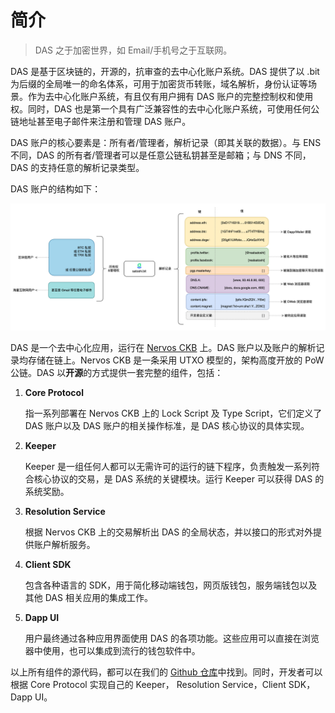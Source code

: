 # 简介

> DAS 之于加密世界，如 Email/手机号之于互联网。

DAS 是基于区块链的，开源的，抗审查的去中心化账户系统。DAS 提供了以 .bit 为后缀的全局唯一的命名体系，可用于加密货币转账，域名解析，身份认证等场景。作为去中心化账户系统，有且仅有用户拥有 DAS 账户的完整控制权和使用权。同时，DAS 也是第一个具有广泛兼容性的去中心化账户系统，可使用任何公链地址甚至电子邮件来注册和管理 DAS 账户。

DAS 账户的核心要素是：所有者/管理者，解析记录（即其关联的数据）。与 ENS 不同，DAS 的所有者/管理者可以是任意公链私钥甚至是邮箱；与 DNS 不同，DAS 的支持任意的解析记录类型。

DAS 账户的结构如下：

<img src="image-20210620235300201.png" alt="DAS 账户结构" style="zoom:50%;" />

DAS 是一个去中心化应用，运行在 [Nervos CKB](https://www.nervos.org/) 上。DAS 账户以及账户的解析记录均存储在链上。Nervos CKB 是一条采用 UTXO 模型的，架构高度开放的 PoW 公链。DAS 以**开源**的方式提供一套完整的组件，包括：

1. **Core Protocol**

   指一系列部署在 Nervos CKB 上的 Lock Script 及 Type Script，它们定义了 DAS 账户以及 DAS 账户的相关操作标准，是 DAS 核心协议的具体实现。

2. **Keeper**

   Keeper 是一组任何人都可以无需许可的运行的链下程序，负责触发一系列符合核心协议的交易，是 DAS 系统的关键模块。运行 Keeper 可以获得 DAS 的系统奖励。

3. **Resolution Service**

   根据 Nervos CKB 上的交易解析出 DAS 的全局状态，并以接口的形式对外提供账户解析服务。

4. **Client SDK**

   包含各种语言的 SDK，用于简化移动端钱包，网页版钱包，服务端钱包以及其他 DAS 相关应用的集成工作。

5. **Dapp UI**

   用户最终通过各种应用界面使用 DAS 的各项功能。这些应用可以直接在浏览器中使用，也可以集成到流行的钱包软件中。

以上所有组件的源代码，都可以在我们的 [Github 仓库](https://github.com/DeAccountSystems)中找到。同时，开发者可以根据 Core Protocol 实现自己的 Keeper， Resolution Service，Client SDK，Dapp UI。

